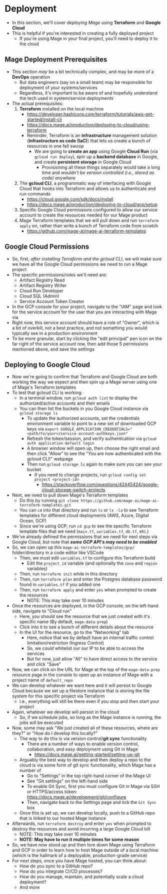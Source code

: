 # Deployment
- In this section, we'll cover *deploying Mage* using **Terraform** and **Google Cloud**
- This is helpful if you're interested in creating a fully deployed project
    - If you're using Mage in your final project, you'll need to deploy it to the cloud

## Mage Deployment Prerequisites
- This section *may* be a bit technically complex, and may be more of a **DevOps** operation
    - But data engineers (say on a small team) may be responsible for deployment of your systems/services
    - Regardless, it's important to be aware of and hopefully understand the tech used in system/service deployments
- The actual prerequisites:
    1) **Terraform** installed on the local machine
        - https://developer.hashicorp.com/terraform/tutorials/aws-get-started/install-cli
        - https://docs.mage.ai/production/deploying-to-cloud/using-terraform
        - Reminder, Terraform is an **infrastructure** management solution (**Infrastructure as code (IaC)**) that lets us create a bunch of resources in one fell swoop
            - We are going to **create an app** using Google **Cloud Run** (via `gcloud run deploy`), spin up a **backend database** in Google, and create **persistent storage** in Google Cloud
                - Provisioning all these things separately would take a long time and *wouldn't be version controlled (i.e., stored as code) anywhere*
    2) The **gcloud CLI**, a programmatic way of interfacing with Google Cloud that hooks into Terraform and allows us to authenticate and run commands
        - https://cloud.google.com/sdk/docs/install
        - https://docs.mage.ai/production/deploying-to-cloud/gcp/setup
    3) Specific Google Cloud permissions configured to allow our service account to create the resources needed for our Mage product
    4) Mage Terraform templates that we will pull down and run `terraform apply` on, rather than write a bunch of Terraform code from scratch
        - https://github.com/mage-ai/mage-ai-terraform-templates

## Google Cloud Permissions
- So, first, *after installing Terraform and the gcloud CLI*, we will make sure we have all the Google Cloud permissions we need to run a Mage project
- The specific permissions/roles we'll need are:
    - Artifact Registry Read
    - Artifact Registry Writer
    - Cloud Run Developer
    - Cloud SQL (Admin)
    - Service Account Token Creator
- In the GCP console for your project, navigate to the "IAM" page and look for the service account for the user that you are interacting with Mage via
- Right now, this service account should have a role of "Owner", which is a bit of overkill, not a best practice, and not something you would typically see in a production environment
- To be more granular, start by clicking the "edit principal" pen icon on the far right of the service account row, then add those 5 permissions mentioned above, and save the settings


## Deploying to Google Cloud
- Now we're going to confirm that Terraform and Google Cloud are both working the way we expect and then spin up a Mage server using one of Mage's Terraform templates
- To test that gcloud CLI is working:
    - In a terminal window, run `gcloud auth list` to display the authorized/active accounts and their emails
    - You can then list the buckets in you Google Cloud instance via `gcloud storage ls`
        - To update the authorized accounts, set the credentials environment variable to point to a new set of downloaded GCP keys via `export GOOGLE_APPLICATION_CREDENTIALS="<path/to/your>/service-account-authkeys.json"`
        - Refresh the token/session, and verify authentication via `gcloud auth application-default login`
        - A browser window will open up, then choose the right email and then click "Allow" to see the "You are now authenticated with the gcloud CLI!" webpage
        - Then run `gcloud storage ls` again to make sure you can see your bucket
            - If you need to change projects, run `gcloud config set project <project-id>`
                - https://stackoverflow.com/questions/42445424/google-cloud-storage-switch-projects
- Next, we need to pull down Mage's Terraform templates
    - Do this by running `git clone https://github.com/mage-ai/mage-ai-terraform-templates.git`
    - You can `cd` into that directory and run `ls` or `ls -la` to see Terraform templates for different cloud deployments (AWS, Azure, Digital Ocean, GCP)
    - Since we're using GCP, run `cd gcp` to see the specific Terraform template files that we need (`main.tf`, `variables.tf`, `db.tf`, etc.)
- We've already defined the permissions that we need for next steps via Google Cloud, but note that ***some GCP API's may need to be enabled***
- So, we can open up this `mage-ai-terraform-templates/gcp/` folder/directory in a code editor like VSCode
    - Then, we must edit `variables.tf` to configure this Terraform build
        - Edit the `project_id` variable (and optionally the `zone` and `region` variables)
    - Then, run `terraform init` while in this directory
    - Then, run `terraform plan` and enter the Postgres database password found in `variables.tf` if you added one
    - Then, run `terraform apply` and enter `yes` when prompted to create the resources
        - NOTE: This may take over 10 minutes
- Once the resources are deployed, in the GCP console, on the left-hand side, navigate to "Cloud run"
    - Here, you should see the resource that we just created with it's specific name (By default, `mage-data-prep`)
    - Click into it to see a bunch of different details about the resource    
    - In the UI for the resource, go to the "Networking" tab
        - Here, notice that we by default have an internal traffic control limitation/restriction (Ingress Control)
        - So, we *could* whitelist our our IP to be able to access the services
        - But for now, just allow "All" to have direct access to the service and click "Save"
- Now, we can click on the URL for Mage at the top of the `mage-data-prep` resource page in the console to open up an instance of Mage with a project name of `default_repo`
- We can develop whatever we want here and it will persist to Google Cloud because we set up a filestore instance that is storing the file system for this specific project via Terraform
    - i.e., everything will still be there even if you stop and then start your project
- Again, whatever we develop will persist in the cloud
    - So, if we schedule jobs, so long as the Mage instance is running, the jobs will be executed
- Now, some may ask "We just created all of these resources, where are they?" or "How do I develop this locally?"
    - The way to do this is via version control/**git sync** functionality
        - There are a number of ways to enable version control, collaboration, and easy deployment using Git in Mage
            - https://docs.mage.ai/getting-started/setting-up-git
    - Arguably the best way to develop and then deploy a repo to the cloud is via some form of git sync functionality, which Mage has a number of
        - Go to "Settings" in the top right-hand corner of the Mage UI
        - See "Git settings" on the left-hand side
        - To enable Git Sync, first you must configure Git *in* Mage via SSH or HTTPS/access token: https://docs.mage.ai/development/git/configure
        - Then, navigate back to the Settings page and tick the `Git Sync` box
    - Once this is set up, we can develop locally, push to a GitHub repo that is linked to our hosted Mage instance
- Afterwards, run `terraform destroy` and enter `yes` when prompted to destroy the resources and avoid incurring a large Google Cloud bill
    - NOTE: This may take over 10 minutes
    - **NOTE: May have to run it multiple times for some reason**
- So, we have now stood up and then tore down Mage using Terraform and GCP in order to learn how to host Mage outside of a local machine (which is the hallmark of a deployable, production-grade service)
- For next steps, once you have Mage hosted, you can think about:
    - How do you sync to a GitHub repo?
    - How do you integrate CI/CD processes?
    - How do you manage, maintain, and potentially scale a cloud deployment?
    - And more